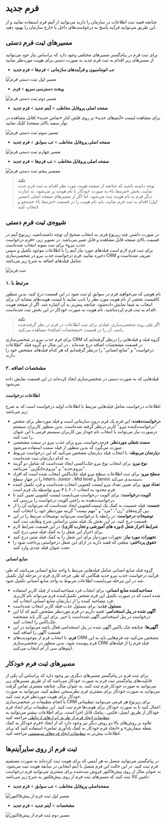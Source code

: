 # فرم جدید

چنانچه قصد ثبت اطلاعات در سازمان را دارید می‌توانید از آیتم فرم استفاده نمایید و از این طریق می‌توانید فرآیند پاسخ به درخواست‌های داخل یا خارج سازمان را بهبود دهید.
## مسیر‌های ثبت فرم دستی
برای ثبت فرم در پیام‌گستر مسیرهای مختلفی وجود دارد که براساس نیاز خود می‌توانید از مسیرهای زیر اقدام به ثبت فرم جدید به صورت دستی برای هویت موردنظر نمایید.<br>

- **تب اتوماسیون و فرآیندهای سازمانی** > **فرم‌ها** > **فرم جدید**

![مسیر اول ثبت دستی فرم](./Images/new-form-method1.2.8.4.png)

- **ویجت دسترسی سریع** > **فرم** 

![مسیر دوم ثبت دستی فرم](./Images/new-form-method2.2.8.4.png)

- **صفحه اصلی پروفایل مخاطب** > **آیتم جدید** > **فرم جدید**<br>

برای مشاهده لیست «آیتم‌های جدید» بر روی فلش کنار «تماس جدید» (قابل مشاهده در نوار سفید بالای صفحه) کلیک نمایید.<br>

![مسیر سوم ثبت دستی فرم](./Images/new-form-method3.2.8.4.png)

- **صفحه اصلی پروفایل مخاطب** > **تب سوابق** > **فرم جدید**<br>

![مسیر چهارم ثبت دستی فرم](./Images/new-form-method4.2.8.4.png)

- **صفحه اصلی پروفایل مخاطب** > **تب فرم‌ها** > **فرم جدید**<br>

![ممسیر پنجم ثبت دستی فرم](./Images/new-form-method5.2.8.4.png)

> **نکته**<br>
> توجه داشته باشید که چنانچه از صفحه هویت مورد نظر اقدام به ثبت فرم جدید نمایید، بخش «مرتبط با» به صورت خودکار با نام هویت پر می‌شود. به عبارت دیگر فرم به نام هویت ثبت می‌شود. اما اگر از مسیرهای صفحه اصلی (مسیر اول) اقدام به ثبت فرم نمایید، باید نام هویت را در قسمت «مرتبط با» جستجو و انتخاب کنید.<br>

## شیوه‌ی ثبت فرم دستی
در صورت داشتن چند زیرنوع فرم، به انتخاب صحیح آن توجه داشته‌باشید. زیرنوع آیتم در قسمت بالای صفحه قابل مشاهده و قابل تغییر می‌باشد. در تصویر زیر، «فرم درخواست جذب نیرو» برای ثبت نمونه انتخاب شده‌است.<br>
برای ثبت فرم لازم است فیلدهای مورد نیاز آیتم را با اطلاعات موجود تکمیل و سپس ذخیره نمایید. فرم درخواست جذب نیرو در شخصی‌سازی CRM تعریف شده‌است و شامل فیلدهای اضافه به شرح زیر می‌باشد:<br>

![ثبت فرم](./Images/new-form.2.8.4.png)

### ۱. مرتبط با <br>
نام هویتی که می‌خواهید فرم در سوابق او ثبت شود در این قسمت درج کنید. بدین منظور کافیست بخشی از نام هویت مورد نظر را تایپ نمایید تا لیست هویت‌های مشابه آن برای انتخاب به شما نمایش داده‌شود. چنانچه پیش‌تر به آن اشاره شد، اگر از صفحه هویت اقدام به ثبت فرم کرده‌باشید، نام هویت به صورت خودکار در این بخش ثبت شده‌است.<br>

> **نکته**<br> 
> اگر طی روند شخصی‌سازی، فیلدی برای ثبت اطلاعات در فرم در نظر گرفته‌شده باشد، آن را در قسمت «مشخصات اضافه» مشاهده می‌کنید.<br>

برای فرم جذب نیرو در شخصی‌سازی CRM گروه فیلد و فیلدهایی را درنظر گرفته‌ایم که در قسمت مشخصات اضافه درج شده‌اند . در این مثال دو گروه‌ فیلد "اطلاعات درخواست" و "منابع انسانی" را درنظر گرفته‌ایم که هر کدام فیلد‌های مشخص خود را دارند. 
### ۲. مشخصات اضافه <br>
فیلدهایی که به صورت دستی در شخصي‌سازی ایجاد کرده‌اید در این قسمت نمایش داده می‌شود.
#### اطلاعات درخواست
اطلاعات درخواست شامل فیلدهایی  مرتبط با اطلاعات اولیه درخواست است که به شرح زیر می‌باشد:
- **درخواست‌دهنده**: این فرم یک فرم درون سازمانی است و فیلد موردنظر برای شخص "درخواست‌کننده نیرو" کاربر درنظر گرفته‌ شده‌است. بدین منظور کاربران سیستم درصورت نیاز می‌توانند با انتخاب نام خوداز بین کاربران سیستم فرمی با این عنوان را ثبت کنند.
- **سمت شغلی موردنظر**: فرم‌درخواست نیرو برای جذب نیرو در سمت مشخصی صورت می‌گیرد که بدین منظور از فیلد سمت استفاده می‌شود.
- **دپارتمان مربوطه**:  با انتخاب فیلد دپارتمان مشخص می‌کنید که این درخواست مربوط به کدام دپارتمان ثبت شده‌است.
- **نوع نیرو**: برای انتخاب نوع نیرو چک‌باکسی ایجاد شده‌است که شامل دو گزینه‌ "نیروی‌جدید" و "نیروی‌جایگزین" می‌باشد.
- **سطح نیرو**: برای ثبت اطلاعات سطح نیرو فیلد چک‌‌باکس انتخاب شده است که افراد را در چهار سطح Intern، 	Junior ، 	Mid level و Senior دسته‌بندی می‌کند.
- **تعداد نیرو**: برای تعیین تعداد نیرو لیست کشویی انتخاب شده‌است و فرد تکمیل کننده فرم محدود به انتخاب ۱، ۲ یا ۳ نیرو بواسطه یک فرم است.
- **الویت درخواست**: برای الویت درخواست می‌بایست لیست کشویی تعیین کنید تا درخواست‌دهنده به راحتی الویت درخواست را بررسی کند.
- **جنست**: فیلد جنسیت به کمک یک لیست‌کشویی ایجاد شده‌است که می‌توانید آن را از بین گزینه‌های "زن"، "مرد" و "مهم نیست" گزینه موردنظر خود را انتخاب کنید.
- **توضیحات درخواست**: در رابطه با درخواست می‌توانید توضیحات مرتبط را در این قسمت درج کنید. در این بخش یک فیلد متنی براساس شرح وظایف ثبت کنید.
- **شرایط احراز شغل (دوره های آموزشی و تجارب کاری)**: در این قسمت شرایط لازم برای احراز این شغل را به کمک فیلد متنی درج کنید.
- **تجهیزات مورد نیاز**: تجهزات موردنیاز برای این شغل را به کمک فیلد متنی درج کنید.
- **حقوق پرداختی**: مبلغی که قصد دارید در ازای این شغل درخواستی پرداخت شود را تحت عنوان فیلد عددی وارد کنید.

#### منابع انسانی
گروه فیلد منابع انسانی شامل فیلدهایی مرتبط با واحد منابع انسانی می‌باشد که طی فرآیند درخواست جذب نیرو جدید هنگامی که طی چرخه کاری فرم در مرحله اول تکمیل شد در این مرحله می‌بایست اطلاعات مربوط به واحد منابع انسانی تکمیل شود.
- **مصاحبه‌کننده منابع انسانی**: برای انتخاب فرد مصاحبه‌کننده از فیلد کاربر استفاده شده است که در صورت تکمیل این فرم شخص تکمیل‌کننده فرم می‌تواند نام کاربری فرد مصاحبه کننده را از دپارتمان منابع انسانی انتخاب کند.
- **مسئول جذب**: برای مسئول جذب فیلد کاربر انتخاب شده‌است.
- **آگهی شده در پنل استخدامی**: قصد داریم در فرم موردنظر مشخص کنیم که آیا این درخواست در پنل استخدامی آگهی شده‌است یا خیر. برای این کار باید مشخصه چک‌باکس را انتخاب کنید.
- **آگهی‌ها**: چنانچه چک باکس آگهی شده در پنل استخدامی فعال باشد می‌توانید در این قسمت آگهی را اضافه کنید.
- **فرم**: با انتخاب فرم از موجودیت‌های CRM مشخص می‌کنید چه فرم‌هایی باید به این فرم پیوست شود. بدین منظور در شخصی‌سازی CRM  فیلد فرم را از فیلدهای آیتم‌های سی آر ام انتخاب می‌کنید. 

## مسیر‌های ثبت فرم خودکار

برای ثبت فرم در پیام‌گستر مسیرهای دیگری نیز وجود دارد که براساس آن 
  یکی از قابلیت‌های پیام‌گستر ثبت فرم به صورت خودکار می‌باشد که از طریق مسیر‌های زیر می‌توانید به صورت خودکار فرم ثبت کنید. به عنوان مثال، چنانچه مشتری تماس گرفت می‌توانید به صورت خودکار برای مشتری فرم نظرسنجی تنظیم کنید. می‌توانید به صورت خودکار برای هویت موردنظر  فرم ثبت کنید.<br>
با انجام تنظیمات در شخصی‌سازی  CRM برای زیرنوع هر فرمی  می‌توانید تنظیماتی اعمال کنید تا به صورت خودکار برای هویت‌ها فرم ثبت کنید. این تنظیمات برای ایجاد فرم خودکار از طریق ایمیل، فکس ، پیامک قابل اجرا است. برای اطلاعات بیشتر می‌توانید به [تنظیمات ایجاد فرم از طریق ابزارهای ارتباطی](https://github.com/1stco/PayamGostarDocs/blob/master/Help/Form/CreateFormThroughCommunicationTools_2.8.4.md) مراجعه کنید.<br>
 علاوه بر روش‌های بالا دو روش  دیگر نیز وجود دارد که از ایجاد «فرم خودکار به کمک نقطه سفارش» و «ایجاد فرم خودکار به کمک یادآوری تماس» استفاده کنید که برای اطلاعات بیش‌تر به [تنظیمات ایجاد فرم‌های سیستمی](https://github.com/1stco/PayamGostarDocs/blob/master/Help/Form/FormCreationSettingsFromOtherMethods_2.8.4.md) مراجعه کنید.

## ثبت فرم از روی سایرآیتم‌ها
در پیام‌گستر می‌توانید متصل به هر آیتمی که برای هویت ثبت کرده‌اید به صورت مستقیم فرم ثبت کنید. در این حالت این فرم متصل با آیتم انتخابی در سابقه هویت ثبت می‌شود. به عنوان مثال از روی پیش‌فاکتور فروش ثبت‌شده برای مشتری می‌توانید فرم درخواست تامین کالا ثبت کنید که مسیرهای ثبت فرم از روی پیش‌فکتور به شرح زیر می‌باشد:

- **صفحه‌اصلی پروفایل مخاطب** > **تب سوابق** > **فرم جدید**

![مسیر اول ثبت فرم از پیش‌فاکتور](./Images/new-form-from-qoute-method1-2.8.4.png)

 - **مشخصات** > **آیتم جدید** > **فرم جدید**

![مسیر دوم ثبت فرم از پیش‌فاکتور](./Images/new-form-from-qoute-method2-2.8.4.png)
